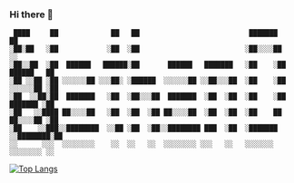 ### Hi there 👋

```
 ████     ██             ██   ██                           ███████             ██
░██░██   ░██            ░██  ░██                          ░██░░░░██           ░░ 
░██░░██  ░██  ██████   ██████░██       ██████   ███████   ░██    ░██  ██████   ██
░██ ░░██ ░██ ░░░░░░██ ░░░██░ ░██████  ░░░░░░██ ░░██░░░██  ░██    ░██ ░░░░░░██ ░██
░██  ░░██░██  ███████   ░██  ░██░░░██  ███████  ░██  ░██  ░██    ░██  ███████ ░██
░██   ░░████ ██░░░░██   ░██  ░██  ░██ ██░░░░██  ░██  ░██  ░██    ██  ██░░░░██ ░██
░██    ░░███░░████████  ░░██ ░██  ░██░░████████ ███  ░██  ░███████  ░░████████░██
░░      ░░░  ░░░░░░░░    ░░  ░░   ░░  ░░░░░░░░ ░░░   ░░   ░░░░░░░    ░░░░░░░░ ░░    
```

[![Top Langs](https://github-readme-stats.vercel.app/api/top-langs/?username=nathandai&layout=compact&theme=dark)](https://github.com/anuraghazra/github-readme-stats)